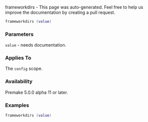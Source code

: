 frameworkdirs - This page was auto-generated. Feel free to help us improve the documentation by creating a pull request.

```lua
frameworkdirs (value)
```

### Parameters ###

`value` - needs documentation.

### Applies To ###

The `config` scope.

### Availability ###

Premake 5.0.0 alpha 11 or later.

### Examples ###

```lua
frameworkdirs (value)
```

